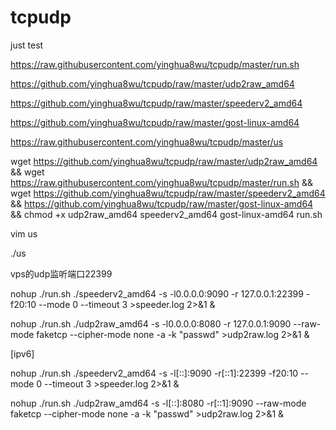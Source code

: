 # tcpudp

just test

https://raw.githubusercontent.com/yinghua8wu/tcpudp/master/run.sh

https://github.com/yinghua8wu/tcpudp/raw/master/udp2raw_amd64

https://github.com/yinghua8wu/tcpudp/raw/master/speederv2_amd64

https://github.com/yinghua8wu/tcpudp/raw/master/gost-linux-amd64

https://raw.githubusercontent.com/yinghua8wu/tcpudp/master/us


wget https://github.com/yinghua8wu/tcpudp/raw/master/udp2raw_amd64 && wget https://raw.githubusercontent.com/yinghua8wu/tcpudp/master/run.sh && wget https://github.com/yinghua8wu/tcpudp/raw/master/speederv2_amd64 && https://github.com/yinghua8wu/tcpudp/raw/master/gost-linux-amd64 && chmod +x udp2raw_amd64 speederv2_amd64  gost-linux-amd64 run.sh

vim us

./us


vps的udp监听端口22399

nohup ./run.sh ./speederv2_amd64 -s -l0.0.0.0:9090 -r 127.0.0.1:22399 -f20:10 --mode 0 --timeout 3 >speeder.log 2>&1 &

nohup ./run.sh ./udp2raw_amd64 -s -l0.0.0.0:8080 -r 127.0.0.1:9090 --raw-mode faketcp --cipher-mode none -a -k "passwd" >udp2raw.log 2>&1 &

[ipv6]

nohup ./run.sh ./speederv2_amd64 -s -l[::]:9090 -r[::1]:22399 -f20:10 --mode 0 --timeout 3 >speeder.log 2>&1 &

nohup ./run.sh ./udp2raw_amd64 -s -l[::]:8080 -r[::1]:9090 --raw-mode faketcp --cipher-mode none -a -k "passwd" >udp2raw.log 2>&1 &


